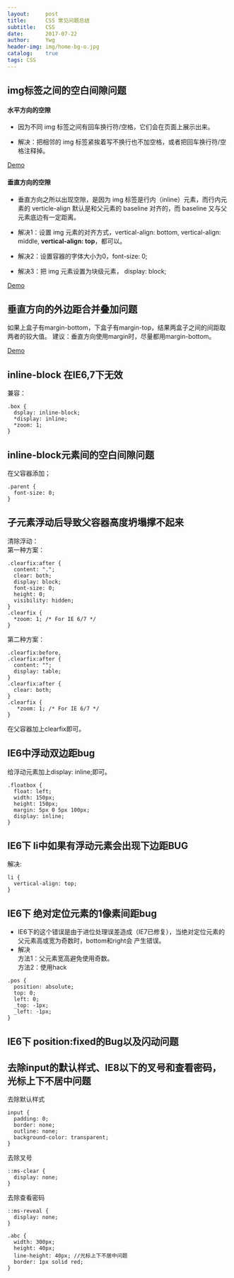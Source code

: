 ```yaml
---
layout:     post
title:      CSS 常见问题总结
subtitle:   CSS
date:       2017-07-22
author:     Ywg
header-img: img/home-bg-o.jpg
catalog:    true
tags: CSS
---
```


## img标签之间的空白间隙问题

#### 水平方向的空隙
- 因为不同 img 标签之间有回车换行符/空格，它们会在页面上展示出来。

- 解决：把相邻的 img 标签紧挨着写不换行也不加空格，或者把回车换行符/空格注释掉。

[Demo](https://codepen.io/ywg228/pen/brbvLW)

#### 垂直方向的空隙
- 垂直方向之所以出现空隙，是因为 img 标签是行内（inline）元素，而行内元素的 verticle-align 默认是和父元素的 baseline 对齐的，而 baseline 又与父元素底边有一定距离。

- 解决1：设置 img 元素的对齐方式，vertical-align: bottom, vertical-align: middle, **vertical-align: top**，都可以。

- 解决2：设置容器的字体大小为0，font-size: 0;

- 解决3：把 img 元素设置为块级元素， display: block;

[Demo](https://codepen.io/ywg228/pen/EvYEpM)


## 垂直方向的外边距合并叠加问题
如果上盒子有margin-bottom，下盒子有margin-top，结果两盒子之间的间距取两者的较大值。
建议：垂直方向使用margin时，尽量都用margin-bottom。

[Demo](https://codepen.io/ywg228/pen/EvRbPm)

## inline-block 在IE6,7下无效
兼容：
```
.box {
  dsplay: inline-block;
  *display: inline;
  *zoom: 1;
}
```

## inline-block元素间的空白间隙问题
在父容器添加；
```
.parent {
  font-size: 0;
}
```

## 子元素浮动后导致父容器高度坍塌撑不起来
清除浮动：<br>
第一种方案：
```
.clearfix:after {
  content: ".";
  clear: both;
  display: block;
  font-size: 0;
  height: 0;
  visibility: hidden;
}
.clearfix {
  *zoom: 1; /* For IE 6/7 */
}
```
第二种方案：
```
.clearfix:before,
.clearfix:after {
  content: "";
  display: table;
} 
.clearfix:after {
  clear: both;
}
.clearfix {
   *zoom: 1; /* For IE 6/7 */
}
```
在父容器加上clearfix即可。

## IE6中浮动双边距bug
给浮动元素加上display: inline;即可。
```
.floatbox { 
  float: left; 
  width: 150px; 
  height: 150px; 
  margin: 5px 0 5px 100px; 
  display: inline; 
}
```

## IE6下 li中如果有浮动元素会出现下边距BUG
解决:
```
li {
  vertical-align: top;
}
```

## IE6下 绝对定位元素的1像素间距bug
- IE6下的这个错误是由于进位处理误差造成（IE7已修复），当绝对定位元素的父元素高或宽为奇数时，bottom和right会
产生错误。
- 解决 <br>
方法1：父元素宽高避免使用奇数。<br>
方法2：使用hack<br>
```
.pos {
  position: absolute;
  top: 0;
  left: 0;
  _top: -1px;
  _left: -1px;
}
```

## IE6下 position:fixed的Bug以及闪动问题

## 去除input的默认样式、IE8以下的叉号和查看密码，光标上下不居中问题
去除默认样式
```
input {
  padding: 0;
  border: none;
  outline: none;
  background-color: transparent;
}
```
去除叉号
```
::ms-clear {
  display: none;
}
```
去除查看密码
```
::ms-reveal {
  display: none;
}
```
```
.abc {
  width: 300px;
  height: 40px;
  line-height: 40px; //光标上下不居中问题
  border: 1px solid red;
}
```
